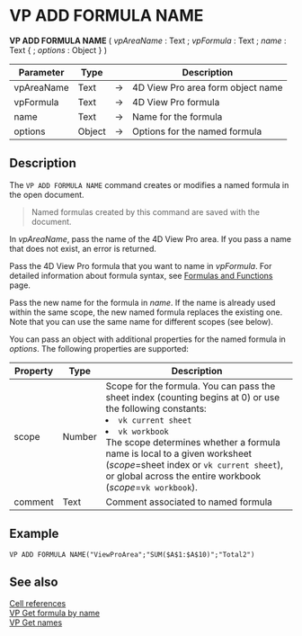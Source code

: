 # VP ADD FORMULA NAME



**VP ADD FORMULA NAME** ( *vpAreaName* : Text ; *vpFormula* : Text ; *name* : Text { ; *options* : Object } )



|Parameter|Type| |Description|
|---|---|---|---|
|vpAreaName| Text|->|4D View Pro area form object name|
|vpFormula|Text|-> |4D View Pro formula
|name|Text|->|Name for the formula|
|options|Object|->|Options for the named formula|

## Description

The `VP ADD FORMULA NAME` command creates or modifies a named formula in the open document.

>Named formulas created by this command are saved with the document.

In *vpAreaName*, pass the name of the 4D View Pro area. If you pass a name that does not exist, an error is returned.

Pass the 4D View Pro formula that you want to name in *vpFormula*. For detailed information about formula syntax, see [Formulas and Functions](../formulas.md) page.

Pass the new name for the formula in *name*. If the name is already used within the same scope, the new named formula replaces the existing one. Note that you can use the same name for different scopes (see below).

You can pass an object with additional properties for the named formula in *options*. The following properties are supported:

|Property |Type|Description|
|---|---|---|
|scope| Number| Scope for the formula. You can pass the sheet index (counting begins at 0) or use the following constants: <li>`vk current sheet`</li><li>`vk workbook`</li>The scope determines whether a formula name is local to a given worksheet (*scope*=sheet index or `vk current sheet`), or global across the entire workbook (*scope*=`vk workbook`).|
|comment|Text|Comment associated to named formula

## Example  

```4d
VP ADD FORMULA NAME("ViewProArea";"SUM($A$1:$A$10)";"Total2")
```

## See also

[Cell references](../formulas.md#cell-references)<br/>
[VP Get formula by name](VP%20Get%20formula%20by%20name.md)<br/>
[VP Get names](VP%20Get%20names.md)